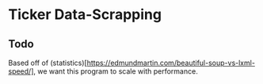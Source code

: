# Ticker Data-Scrapping


## Todo
Based off of (statistics)[https://edmundmartin.com/beautiful-soup-vs-lxml-speed/], we want this program to scale with performance.
